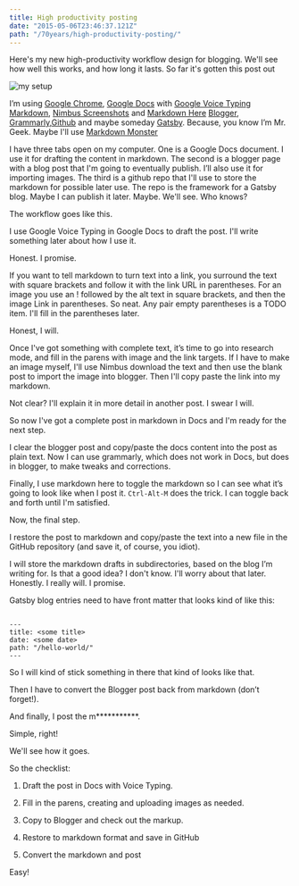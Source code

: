 ```yaml
---
title: High productivity posting
date: "2015-05-06T23:46:37.121Z"
path: "/70years/high-productivity-posting/"
---
```



Here's my new high-productivity workflow design for blogging.  We'll see how well this works, and how long it lasts. So far it's gotten this post out



![my setup](https://2.bp.blogspot.com/-rZUh4blSVyo/WuR_QXMPF9I/AAAAAAAAwFg/los5QARW0iM7VhZt78XwKzM71FzOpRw5QCLcBGAs/s1600/Screenshot%2B2018-04-28%2Bat%2B10.03.06%2BAM.png)



I’m using [Google Chrome](https://www.google.com/chrome/), [Google Docs](https://www.google.com/docs/about/) with [Google Voice Typing](https://support.google.com/docs/answer/4492226?hl=en) [Markdown](https://github.com/adam-p/markdown-here/wiki/Markdown-Cheatsheet#images), [Nimbus Screenshots](https://chrome.google.com/webstore/detail/nimbus-screenshot-screen/bpconcjcammlapcogcnnelfmaeghhagj?hl=en) and [Markdown Here](https://markdown-here.com/) [Blogger](https://www.blogger.com), [Grammarly](https://www.grammarly.com),[Github](https://github.com/) and maybe someday [Gatsby](https://www.gatsbyjs.org/). Because, you know I’m Mr. Geek. Maybe I'll use [Markdown Monster](https://markdownmonster.west-wind.com/)



I have three tabs open on my computer. One is a Google Docs document. I use it for drafting the content in markdown. The second is a blogger page with a blog post that I'm going to eventually publish. I’ll also use it for importing images. The third is a github repo that I'll use to store the markdown for possible later use. The repo is the framework for a Gatsby blog. Maybe I can publish it later. Maybe. We'll see. Who knows?



The workflow goes like this.



I use Google Voice Typing in Google Docs to draft the post. I'll write something later about how I use it. 



Honest. I promise.



If you want to tell markdown to turn text into a link, you surround the text with square brackets and follow it with the link URL in parentheses.  For an image you use an ! followed by the alt text in square brackets, and then the image Link in parentheses. So neat. Any pair empty parentheses is a TODO item.  I'll fill in the parentheses later. 



Honest, I will.



Once I've got something with complete text, it’s time to go into research mode, and fill in the parens with image and the link targets.  If I have to make an image myself, I'll use Nimbus download the text and then use the blank post to import the image into blogger. Then I'll copy paste the link into my markdown.



Not clear? I'll explain it in more detail in another post. I swear I will.



So now I've got a complete post in markdown in Docs and I'm ready for the next step.



I clear the blogger post and copy/paste the docs content into the post as plain text. Now I can use grammarly, which does not work in Docs, but does in blogger, to make tweaks and corrections.  



Finally, I use markdown here to toggle the markdown so I can see what it’s going to look like when I post it. `Ctrl-Alt-M` does the trick. I can toggle back and forth until I'm satisfied.



Now, the final step.



I restore the post to markdown and copy/paste the text into a new file in the GitHub repository (and save it, of course, you idiot). 



I will store the markdown drafts in subdirectories, based on the blog I’m writing for. Is that a good idea? I don't know. I'll worry about that later. Honestly. I really will. I promise.



Gatsby blog entries need to have front matter that looks kind of like this:



```

---
title: <some title>
date: <some date>
path: "/hello-world/"
---

```

So I will kind of stick something in there that kind of looks like that.




Then I  have to convert the Blogger post back from markdown (don’t forget!). 



And finally, I post the  m***********.



Simple, right!



We'll see how it goes.



So the checklist:

1. Draft the post in Docs with Voice Typing.

2. Fill in the parens, creating and uploading images as needed.

3. Copy to Blogger and check out the markup.

4. Restore to markdown format and save in GitHub

5. Convert the markdown and post



Easy!
